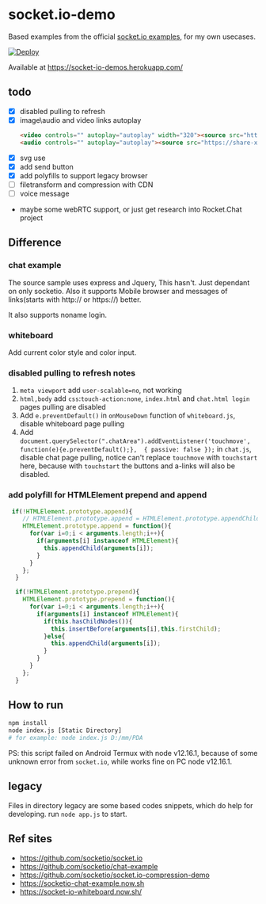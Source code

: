 # socket.io-demo

Based examples from the official [socket.io examples](https://github.com/socketio/socket.io/tree/master/examples), for my own usecases.

[![Deploy](https://www.herokucdn.com/deploy/button.png)](https://heroku.com/deploy?template=https://github.com/shanquan/socket.io-demo)

Available at <https://socket-io-demos.herokuapp.com/>

## todo
- [x] disabled pulling to refresh
- [x] image\audio and video links autoplay
  ```markdown
  <video controls="" autoplay="autoplay" width="320"><source src="https://share-xxx.cos.ap-guangzhou.myqcloud.com/video/sunshine.mp4" type="video/mp4"></video>
  <audio controls="" autoplay="autoplay"><source src="https://share-xxx.cos.ap-guangzhou.myqcloud.com/audio/%E6%82%AF%E5%86%9C.mp3"></audio>
  ```
- [x] svg use
- [x] add send button
- [x] add polyfills to support legacy browser
- [ ] filetransform and compression with CDN
- [ ] voice message
- maybe some webRTC support, or just get research into Rocket.Chat project

## Difference

### chat example
The source sample uses express and Jquery, This hasn't. Just dependant on only socketio. Also it supports Mobile browser and messages of links(starts with http:// or https://) better.

It also supports noname login.

### whiteboard
Add current color style and color input.

### disabled pulling to refresh notes
1. `meta viewport` add `user-scalable=no`, not working
2. `html,body` add `css`:`touch-action:none`, `index.html` and `chat.html login` pages pulling are disabled
3. Add `e.preventDefault()` in `onMouseDown` function of `whiteboard.js`, disable whiteboard page pulling
4. Add `document.querySelector(".chatArea").addEventListener('touchmove', function(e){e.preventDefault();},  { passive: false });` in `chat.js`, disable chat page pulling, notice can't replace `touchmove` with `touchstart` here, because with `touchstart` the buttons and a-links will also be disabled. 

### add polyfill for HTMLElement prepend and append
```js
 if(!HTMLElement.prototype.append){
    // HTMLElement.prototype.append = HTMLElement.prototype.appendChild;
    HTMLElement.prototype.append = function(){
      for(var i=0;i < arguments.length;i++){
        if(arguments[i] instanceof HTMLElement){
          this.appendChild(arguments[i]);
        }
      }
    };
  }

  if(!HTMLElement.prototype.prepend){
    HTMLElement.prototype.prepend = function(){
      for(var i=0;i < arguments.length;i++){
        if(arguments[i] instanceof HTMLElement){
          if(this.hasChildNodes()){
            this.insertBefore(arguments[i],this.firstChild);
          }else{
            this.appendChild(arguments[i]);
          }
        }
      }
    };
  }
```

## How to run
```bash
npm install
node index.js [Static Directory]
# for example: node index.js D:/mm/PDA
```

PS: this script failed on Android Termux with node v12.16.1, because of some unknown error from `socket.io`, while works fine on PC node v12.16.1.

## legacy
Files in directory legacy are some based codes snippets, which do help for developing. run `node app.js` to start.

## Ref sites
- <https://github.com/socketio/socket.io>
- <https://github.com/socketio/chat-example>
- <https://github.com/socketio/socket.io-compression-demo>
- <https://socketio-chat-example.now.sh>
- <https://socket-io-whiteboard.now.sh/>